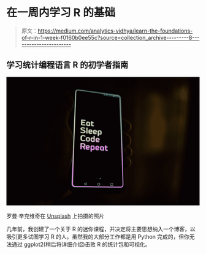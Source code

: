 # 在一周内学习 R 的基础

> 原文：<https://medium.com/analytics-vidhya/learn-the-foundations-of-r-in-1-week-f0160b0ee55c?source=collection_archive---------8----------------------->

## 学习统计编程语言 R 的初学者指南

![](img/afdffbf3839fb95342819fab5af2e0ea.png)

罗曼·辛克维奇在 [Unsplash](https://unsplash.com/s/photos/code?utm_source=unsplash&utm_medium=referral&utm_content=creditCopyText) 上拍摄的照片

几年前，我创建了一个关于 R 的迷你课程，并决定将主要思想纳入一个博客，以吸引更多试图学习 R 的人。虽然我的大部分工作都是用 Python 完成的，但你无法通过 ggplot2(稍后将详细介绍)击败 R 的统计包和可视化。